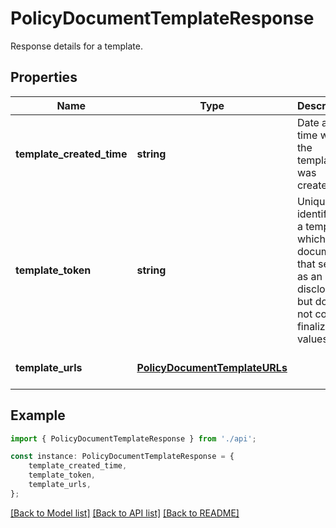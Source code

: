# PolicyDocumentTemplateResponse

Response details for a template.

## Properties

Name | Type | Description | Notes
------------ | ------------- | ------------- | -------------
**template_created_time** | **string** | Date and time when the template was created. | [optional] [default to undefined]
**template_token** | **string** | Unique identifier of a template, which is a document that serves as an initial disclosure but does not contain finalized values. | [optional] [default to undefined]
**template_urls** | [**PolicyDocumentTemplateURLs**](PolicyDocumentTemplateURLs.md) |  | [optional] [default to undefined]

## Example

```typescript
import { PolicyDocumentTemplateResponse } from './api';

const instance: PolicyDocumentTemplateResponse = {
    template_created_time,
    template_token,
    template_urls,
};
```

[[Back to Model list]](../README.md#documentation-for-models) [[Back to API list]](../README.md#documentation-for-api-endpoints) [[Back to README]](../README.md)
